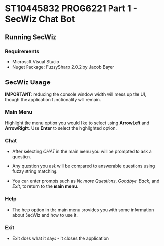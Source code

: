 # ST10445832 PROG6221 Part 1 - SecWiz Chat Bot

## Running SecWiz
### Requirements
- Microsoft Visual Studio
- Nuget Package: FuzzySharp 2.0.2 by Jacob Bayer


## SecWiz Usage
__IMPORTANT__: reducing the console window width will mess up the UI, though the application functionality will remain.

### Main Menu
Highlight the menu option you would like to select using __ArrowLeft__ and __ArrowRight__.
Use __Enter__ to select the highlighted option.

### Chat
- After selecting _CHAT_ in the main menu you will be prompted to ask a question.
- Any question you ask will be compared to answerable questions using fuzzy string matching.

- You can enter prompts such as _No more Questions_, _Goodbye_, _Back_, and _Exit_, to return to the __main menu__.

### Help
- The help option in the main menu provides you with some information about SecWiz and how to use it.

### Exit
- Exit does what it says - it closes the application.
